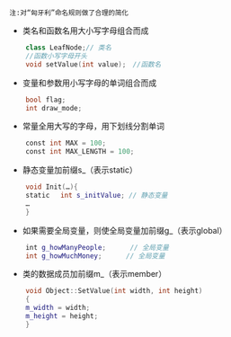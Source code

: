 `注:对“匈牙利”命名规则做了合理的简化`
* 类名和函数名用大小写字母组合而成
```C++
    class LeafNode;// 类名
    //函数小写字母开头
    void setValue(int value);　//函数名
```
* 变量和参数用小写字母的单词组合而成
```C++
    bool flag;
    int draw_mode;
```
* 常量全用大写的字母，用下划线分割单词
```C++
    const int MAX = 100;　
    const int MAX_LENGTH = 100;
```
* 静态变量加前缀s_（表示static）
```C++
    void Init(…){
    static　 int s_initValue; // 静态变量
    …　　　　　
    }
```
* 如果需要全局变量，则使全局变量加前缀g_（表示global）
```C++
    int g_howManyPeople;　　　 // 全局变量
    int g_howMuchMoney;　　　 // 全局变量
```
* 类的数据成员加前缀m_（表示member）
```C++
    void Object::SetValue(int width, int height)
    {
    m_width = width;
    m_height = height;
    }
```

